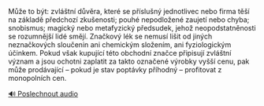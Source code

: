
Může to být: zvláštní důvěra, které se příslušný jednotlivec nebo firma těší na základě předchozí zkušenosti; pouhé nepodložené zaujetí nebo chyba; snobismus; magický nebo metafyzický předsudek, jehož neopodstatněnosti se rozumnější lidé smějí. Značkový lék se nemusí lišit od jiných neznačkových sloučenin ani chemickým složením, ani fyziologickým účinkem. Pokud však kupující této obchodní značce připisují zvláštní význam a jsou ochotni zaplatit za takto označené výrobky vyšší cenu, pak může prodávající – pokud je stav poptávky příhodný – profitovat z monopolních cen.

[🔊 Poslechnout audio](/data/7-paragraphs/audio/chapter_66/para_010-Me-to-bt-zvltn-dvra-kter-se-pslun-j.mp3)
